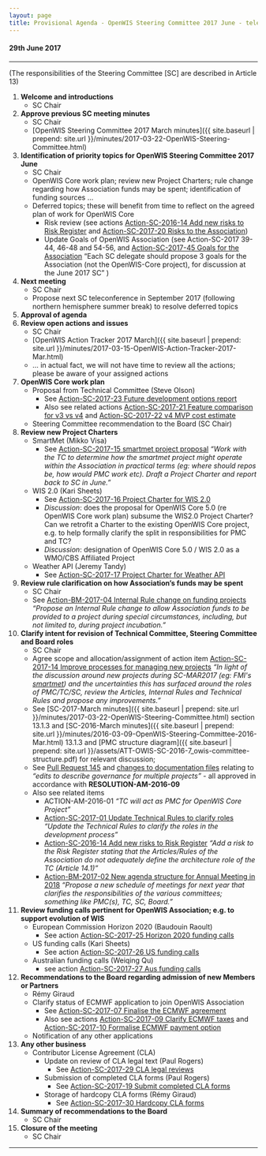 ```yaml
---
layout: page
title: Provisional Agenda - OpenWIS Steering Committee 2017 June - teleconference
---
```


#### 29th June 2017

---

(The responsibilities of the Steering Committee [SC] are described in Article 13)

1. **Welcome and introductions**
    - SC Chair
2. **Approve previous SC meeting minutes** 
    - SC Chair
    - [OpenWIS Steering Committee 2017 March minutes]({{ site.baseurl | prepend: site.url }}/minutes/2017-03-22-OpenWIS-Steering-Committee.html)
3. **Identification of priority topics for OpenWIS Steering Committee 2017 June** 
    - SC Chair
    - OpenWIS Core work plan; review new Project Charters; rule change regarding how Association funds may be spent; identification of funding sources …
    - Deferred topics; these will benefit from time to reflect on the agreed plan of work for OpenWIS Core
        - Risk review (see actions [Action-SC-2016-14 Add new risks to Risk Register](https://github.com/OpenWIS/openwis-documentation/issues/170) and [Action-SC-2017-20 Risks to the Association](https://github.com/OpenWIS/openwis-documentation/issues/191))
        - Update Goals of OpenWIS Association (see Action-SC-2017 39-44, 46-48 and 54-56, and [Action-SC-2017-45 Goals for the Association](https://github.com/OpenWIS/openwis-documentation/issues/216) “Each SC delegate should propose 3 goals for the Association (not the OpenWIS-Core project), for discussion at the June 2017 SC” )
4. **Next meeting** 
    - SC Chair
    - Propose next SC teleconference in September 2017 (following northern hemisphere summer break) to resolve deferred topics
5. **Approval of agenda**
6. **Review open actions and issues**
    - SC Chair
    - [OpenWIS Action Tracker 2017 March]({{ site.baseurl | prepend: site.url }}/minutes/2017-03-15-OpenWIS-Action-Tracker-2017-Mar.html)
    - … in actual fact, we will not have time to review all the actions; please be aware of your assigned actions
7. **OpenWIS Core work plan**
    - Proposal from Technical Committee (Steve Olson) 
        - See [Action-SC-2017-23 Future development options report](https://github.com/OpenWIS/openwis-documentation/issues/194)
        - Also see related actions [Action-SC-2017-21 Feature comparison for v3 vs v4](https://github.com/OpenWIS/openwis-documentation/issues/192) and [Action-SC-2017-22 v4 MVP cost estimate](https://github.com/OpenWIS/openwis-documentation/issues/193)
    - Steering Committee recommendation to the Board (SC Chair)
8. **Review new Project Charters**
    - SmartMet (Mikko Visa) 
        - See [Action-SC-2017-15 smartmet project proposal](https://github.com/OpenWIS/openwis-documentation/issues/186) *“Work with the TC to determine how the smartmet project might operate within the Association in practical terms (eg: where should repos be, how would PMC work etc). Draft a Project Charter and report back to SC in June.”*
    - WIS 2.0 (Kari Sheets) 
        - See [Action-SC-2017-16 Project Charter for WIS 2.0](https://github.com/OpenWIS/openwis-documentation/issues/187) 
        - *Discussion*: does the proposal for OpenWIS Core 5.0 (re OpenWIS Core work plan) subsume the WIS2.0 Project Charter? Can we retrofit a Charter to the existing OpenWIS Core project, e.g. to help formally clarify the split in responsibilities for PMC and TC?
        - *Discussion*: designation of OpenWIS Core 5.0 / WIS 2.0 as a WMO/CBS Affiliated Project
    - Weather API (Jeremy Tandy)
        - See [Action-SC-2017-17 Project Charter for Weather API](https://github.com/OpenWIS/openwis-documentation/issues/188)
9. **Review rule clarification on how Association’s funds may be spent**
    - SC Chair
    - See [Action-BM-2017-04 Internal Rule change on funding projects](https://github.com/OpenWIS/openwis-documentation/issues/228) *“Propose an Internal Rule change to allow Association funds to be provided to a project during special circumstances, including, but not limited to, during project incubation.”*
10. **Clarify intent for revision of Technical Committee, Steering Committee and Board roles** 
    - SC Chair
    - Agree scope and allocation/assignment of action item [Action-SC-2017-14 Improve processes for managing new projects](https://github.com/OpenWIS/openwis-documentation/issues/185) *“In light of the discussion around new projects during SC-MAR2017 (eg: FMI's [smartmet](https://github.com/fmidev/)) and the uncertainties this has surfaced around the roles of PMC/TC/SC, review the Articles, Internal Rules and Technical Rules and propose any improvements.”*
    - See [SC-2017-March minutes]({{ site.baseurl | prepend: site.url }}/minutes/2017-03-22-OpenWIS-Steering-Committee.html) section 13.1.3 and [SC-2016-March minutes]({{ site.baseurl | prepend: site.url }}/minutes/2016-03-09-OpenWIS-Steering-Committee-2016-Mar.html) 13.1.3 and [PMC structure diagram]({{ site.baseurl | prepend: site.url }}/assets/ATT-OWIS-SC-2016-7_owis-committee-structure.pdf) for relevant discussion; 
    - See [Pull Request 145](https://github.com/OpenWIS/openwis-documentation/pull/145) and [changes to documentation files](https://github.com/OpenWIS/openwis-documentation/pull/145/files) relating to *“edits to describe governance for multiple projects”* - all approved in accordance with **RESOLUTION-AM-2016-09**
    - Also see related items 
        - ACTION-AM-2016-01 *“TC will act as PMC for OpenWIS Core Project”*
        - [Action-SC-2017-01 Update Technical Rules to clarify roles](https://github.com/OpenWIS/openwis-documentation/issues/172) *“Update the Technical Rules to clarify the roles in the development process”*
        - [Action-SC-2016-14 Add new risks to Risk Register](https://github.com/OpenWIS/openwis-documentation/issues/170) *“Add a risk to the Risk Register stating that the Articles/Rules of the Association do not adequately define the architecture role of the TC (Article 14.1)”*
        - [Action-BM-2017-02 New agenda structure for Annual Meeting in 2018](https://github.com/OpenWIS/openwis-documentation/issues/226) *“Propose a new schedule of meetings for next year that clarifies the responsibilities of the various committees; something like PMC(s), TC, SC, Board.”*
11. **Review funding calls pertinent for OpenWIS Association; e.g. to support evolution of WIS**
    - European Commission Horizon 2020 (Baudouin Raoult)
        - See action [Action-SC-2017-25 Horizon 2020 funding calls](https://github.com/OpenWIS/openwis-documentation/issues/196)
    - US funding calls (Kari Sheets) 
        - See action [Action-SC-2017-26 US funding calls](https://github.com/OpenWIS/openwis-documentation/issues/197)
    - Australian funding calls (Weiqing Qu) 
        - see action [Action-SC-2017-27 Aus funding calls](https://github.com/OpenWIS/openwis-documentation/issues/198)
12. **Recommendations to the Board regarding admission of new Members or Partners** 
    - Rémy Giraud
    - Clarify status of ECMWF application to join OpenWIS Association 
        - See [Action-SC-2017-07 Finalise the ECMWF agreement](https://github.com/OpenWIS/openwis-documentation/issues/178) 
        - Also see actions [Action-SC-2017-09 Clarify ECMWF taxes](https://github.com/OpenWIS/openwis-documentation/issues/180) and [Action-SC-2017-10 Formalise ECMWF payment option](https://github.com/OpenWIS/openwis-documentation/issues/181)
    - Notification of any other applications 
13. **Any other business**
    - Contributor License Agreement (CLA)
        - Update on review of CLA legal text (Paul Rogers) 
            - See [Action-SC-2017-29 CLA legal reviews](https://github.com/OpenWIS/openwis-documentation/issues/200)
        - Submission of completed CLA forms (Paul Rogers) 
            - See [Action-SC-2017-19 Submit completed CLA forms](https://github.com/OpenWIS/openwis-documentation/issues/190)
        - Storage of hardcopy CLA forms (Rémy Giraud) 
            - See [Action-SC-2017-30 Hardcopy CLA forms](https://github.com/OpenWIS/openwis-documentation/issues/201)
14. **Summary of recommendations to the Board**
	  - SC Chair
15. **Closure of the meeting**
	  - SC Chair

---
